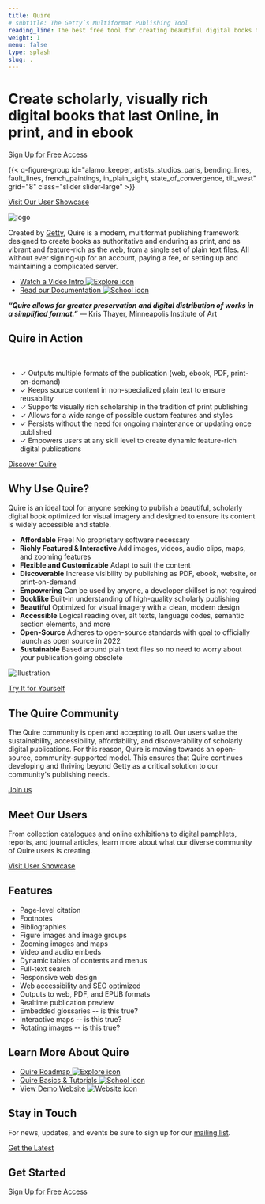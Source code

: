 ```yaml
---
title: Quire
# subtitle: The Getty’s Multiformat Publishing Tool
reading_line: The best free tool for creating beautiful digital books that last.
weight: 1
menu: false
type: splash
slug: .
---
```


<div class="header-quote">

# Create scholarly, visually rich <br />digital books that last <span class="sub-head">Online, in print, and in ebook</span>

<div class="action-button">

[Sign Up for Free Access](https://quire/getty.edu/community)

</div>

</div>

{{< q-figure-group id="alamo_keeper, artists_studios_paris, bending_lines, fault_lines, french_paintings, in_plain_sight, state_of_convergence, tilt_west" grid="8" class="slider slider-large" >}}

<div class="action-button">

[Visit Our User Showcase](/community/user-showcase/)

</div>

<div class="logo">

![logo](/img/quire-logo--sm.png)

</div>

Created by [Getty](https://www.getty.edu), Quire is a modern, multiformat publishing framework designed to create books as authoritative and enduring as print, and as vibrant and feature-rich as the web, from a single set of plain text files. All without ever signing-up for an account, paying a fee, or setting up and maintaining a complicated server.

<div class="feature-cards">

- [Watch a Video Intro ![Explore icon](/img/illustrations/undraw_online_video_ivvq.png) ](#)
- [Read our Documentation ![School icon](/img/illustrations/undraw_knowledge_g5gf.png)](#)

</div>

***“Quire allows for greater preservation and digital distribution of works in a simplified format.”*** — Kris Thayer, Minneapolis Institute of Art

## Quire in Action
<br>

<div class="feature-list">

- <span class="checkmark">✓</span> Outputs multiple formats of the publication (web, ebook, PDF, print-on-demand)
- <span class="checkmark">✓</span> Keeps source content in non-specialized plain text to ensure reusability
- <span class="checkmark">✓</span> Supports visually rich scholarship in the tradition of print publishing
- <span class="checkmark">✓</span> Allows for a wide range of possible custom features and styles
- <span class="checkmark">✓</span> Persists without the need for ongoing maintenance or updating once published
- <span class="checkmark">✓</span> Empowers users at any skill level to create dynamic feature-rich digital publications

<div class="action-button">

[Discover Quire](/about/quire)

</div>

## Why Use Quire?

Quire is an ideal tool for anyone seeking to publish a beautiful, scholarly digital book optimized for visual imagery and designed to ensure its content is widely accessible and stable.

<div class="feature-list">

- **Affordable** Free! No proprietary software necessary
- **Richly Featured & Interactive**  Add images, videos, audio clips, maps, and zooming features
- **Flexible and Customizable** Adapt to suit the content
- **Discoverable** Increase visibility by publishing as PDF, ebook, website, or print-on-demand
- **Empowering** Can be used by anyone, a developer skillset is not required
- **Booklike** Built-in understanding of high-quality scholarly publishing
- **Beautiful** Optimized for visual imagery with a clean, modern design
- **Accessible** Logical reading over, alt texts, language codes, semantic section elements, and more
- **Open-Source** Adheres to open-source standards with goal to officially launch as open source in 2022
- **Sustainable** Based around plain text files so no need to worry about your publication going obsolete

</div>

![illustration](/img/illustrations/undraw_researching_22gp.png)

<div class="action-button">

[Try It for Yourself](#)

</div>

<div class="block">

## The Quire Community

The Quire community is open and accepting to all. Our users value the sustainability, accessibility, affordability, and discoverability of scholarly digital publications. For this reason, Quire is moving towards an open-source, community-supported model. This ensures that Quire continues developing and thriving beyond Getty as a critical solution to our community's publishing needs.

<div class="action-button">

[Join us](https://quire/getty.edu/community)

</div>

</div>


## Meet Our Users

From collection catalogues and online exhibitions to digital pamphlets, reports, and journal articles, learn more about what our diverse community of Quire users is creating.

<div class="action-button">

[Visit User Showcase](https://quire/getty.edu/user-showcase)

</div>


## Features

<div class="feature-list">

- Page-level citation
- Footnotes
- Bibliographies
- Figure images and image groups
- Zooming images and maps
- Video and audio embeds
- Dynamic tables of contents and menus
- Full-text search
- Responsive web design
- Web accessibility and SEO optimized
- Outputs to web, PDF, and EPUB formats
- Realtime publication preview
- Embedded glossaries -- is this true?
- Interactive maps -- is this true?
- Rotating images -- is this true?

</div>


<div class="feature-cards">

## Learn More About Quire

- [Quire Roadmap ![Explore icon](/img/illustrations/undraw_developer_activity_bv83.png) ](#)
- [Quire Basics & Tutorials ![School icon](/img/illustrations/undraw_book_reading_kx9s.png)](#)
- [View Demo Website ![Website icon](/img/illustrations/undraw_usability_testing_2xs4.png)](#)

</div>

<div class="block">

## Stay in Touch

For news, updates, and events be sure to sign up for our [mailing list](#).

<div class="action-button">

[Get the Latest](#y)

</div>

</div>


## Get Started

<div class="action-button">

[Sign Up for Free Access](#)

</div>

